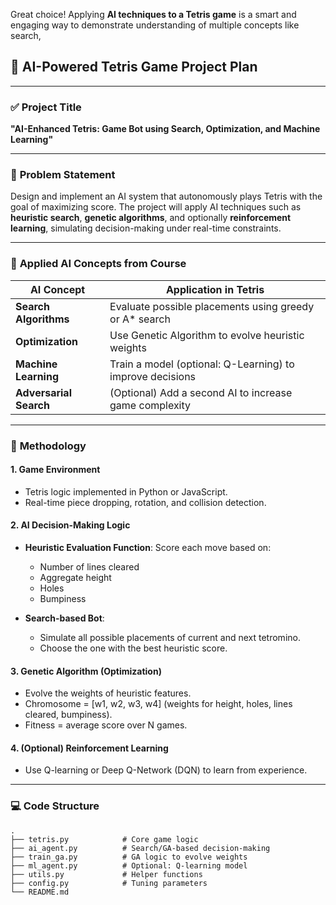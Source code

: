 Great choice! Applying **AI techniques to a Tetris game** is a smart and engaging way to demonstrate understanding of multiple concepts like search, 

## 🧠 **AI-Powered Tetris Game Project Plan**

---

### ✅ **Project Title**

**"AI-Enhanced Tetris: Game Bot using Search, Optimization, and Machine Learning"**

---

### 🎯 **Problem Statement**

Design and implement an AI system that autonomously plays Tetris with the goal of maximizing score. The project will apply AI techniques such as **heuristic search**, **genetic algorithms**, and optionally **reinforcement learning**, simulating decision-making under real-time constraints.

---

### 🧰 **Applied AI Concepts from Course**

| AI Concept             | Application in Tetris                                     |
| ---------------------- | --------------------------------------------------------- |
| **Search Algorithms**  | Evaluate possible placements using greedy or A\* search   |
| **Optimization**       | Use Genetic Algorithm to evolve heuristic weights         |
| **Machine Learning**   | Train a model (optional: Q-Learning) to improve decisions |
| **Adversarial Search** | (Optional) Add a second AI to increase game complexity    |

---

### 🧩 **Methodology**

#### 1. **Game Environment**

* Tetris logic implemented in Python or JavaScript.
* Real-time piece dropping, rotation, and collision detection.

#### 2. **AI Decision-Making Logic**

* **Heuristic Evaluation Function**: Score each move based on:

  * Number of lines cleared
  * Aggregate height
  * Holes
  * Bumpiness
* **Search-based Bot**:

  * Simulate all possible placements of current and next tetromino.
  * Choose the one with the best heuristic score.

#### 3. **Genetic Algorithm (Optimization)**

* Evolve the weights of heuristic features.
* Chromosome = \[w1, w2, w3, w4] (weights for height, holes, lines cleared, bumpiness).
* Fitness = average score over N games.

#### 4. **(Optional) Reinforcement Learning**

* Use Q-learning or Deep Q-Network (DQN) to learn from experience.

---

### 💻 **Code Structure**

```
.
├── tetris.py            # Core game logic
├── ai_agent.py          # Search/GA-based decision-making
├── train_ga.py          # GA logic to evolve weights
├── ml_agent.py          # Optional: Q-learning model
├── utils.py             # Helper functions
├── config.py            # Tuning parameters
└── README.md





